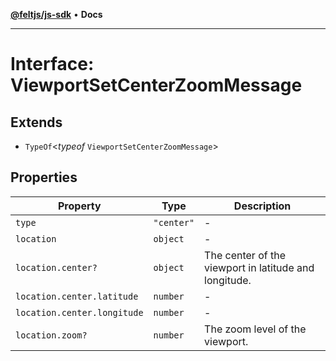[**@feltjs/js-sdk**](../../README.md) • **Docs**

***

# Interface: ViewportSetCenterZoomMessage

## Extends

- `TypeOf`\<*typeof* `ViewportSetCenterZoomMessage`\>

## Properties

| Property | Type | Description |
| ------ | ------ | ------ |
| `type` | `"center"` | - |
| `location` | `object` | - |
| `location.center?` | `object` | The center of the viewport in latitude and longitude. |
| `location.center.latitude` | `number` | - |
| `location.center.longitude` | `number` | - |
| `location.zoom?` | `number` | The zoom level of the viewport. |
